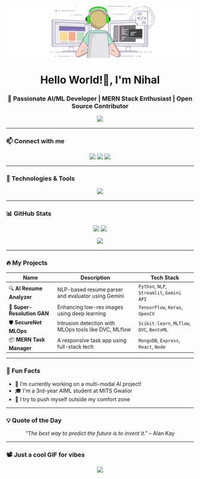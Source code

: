 <!-- Banner -->
<p align="center">
  <img src="https://raw.githubusercontent.com/leorrose/leorrose/master/readme_header.gif"/>
</p>

<!-- Introduction -->
<h1 align="center">Hello World!👋, I'm Nihal</h1>
<h3 align="center">🚀 Passionate AI/ML Developer | MERN Stack Enthusiast | Open Source Contributor</h3>

<p align="center">
  <a href="https://github.com/nihal-profile"><img src="https://readme-typing-svg.herokuapp.com?font=Fira+Code&duration=2000&pause=1000&color=F75C7E&center=true&vCenter=true&width=435&lines=AI+Enthusiast;Full+Stack+Developer;Problem+Solver;Open+Source+Lover" /></a>
</p>

---

### 📫 Connect with me  
<p align="center">
  <a href="https://www.linkedin.com/in/your-link/" target="_blank"><img src="https://img.shields.io/badge/LinkedIn-blue?logo=linkedin&logoColor=white&style=for-the-badge" /></a>
  <a href="mailto:yourmail@gmail.com"><img src="https://img.shields.io/badge/Gmail-red?logo=gmail&logoColor=white&style=for-the-badge" /></a>
  <a href="https://twitter.com/yourprofile"><img src="https://img.shields.io/badge/Twitter-black?logo=twitter&logoColor=white&style=for-the-badge" /></a>
</p>

---

### 🧠 Technologies & Tools
<p align="center">
  <img src="https://skillicons.dev/icons?i=python,cpp,js,html,css,react,nodejs,express,mongodb,mysql,git,github,vscode,linux,tensorflow" />
</p>

---

### 📊 GitHub Stats
<p align="center">
  <img src="https://github-readme-stats.vercel.app/api?username=nihal-profile&show_icons=true&theme=tokyonight" height="165"/>
  <img src="https://github-readme-streak-stats.herokuapp.com/?user=nihal-profile&theme=tokyonight" height="165"/>
</p>

<p align="center">
  <img src="https://github-readme-activity-graph.cyclic.app/graph?username=nihal-profile&theme=tokyo-night" />
</p>

---

### 🔥 My Projects
| Name | Description | Tech Stack |
|------|-------------|------------|
| 🔍 **AI Resume Analyzer** | NLP-based resume parser and evaluator using Gemini | `Python`, `NLP`, `Streamlit`, `Gemini API` |
| 🧠 **Super-Resolution GAN** | Enhancing low-res images using deep learning | `TensorFlow`, `Keras`, `OpenCV` |
| 🛡 **SecureNet MLOps** | Intrusion detection with MLOps tools like DVC, MLflow | `Scikit-learn`, `MLflow`, `DVC`, `BentoML` |
| 📦 **MERN Task Manager** | A responsive task app using full-stack tech | `MongoDB`, `Express`, `React`, `Node` |

---

### 🎯 Fun Facts
- 🔭 I’m currently working on a multi-modal AI project!
- 🎓 I'm a 3rd-year AIML student at MITS Gwalior
- 🧗 I try to push myself outside my comfort zone

---

### 💡 Quote of the Day
<p align="center"><i>"The best way to predict the future is to invent it."</i> – Alan Kay</p>

---

### 📽️ Just a cool GIF for vibes
<p align="center">
  <img src="https://media.giphy.com/media/L1R1tvI9svkIWwpVYr/giphy.gif" width="400"/>
</p>
